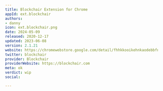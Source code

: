 ```yaml
---
title: Blockchair Extension for Chrome
appId: ext.blockchair
authors:
- danny
icon: ext.blockchair.png
date: 2024-05-09
released: 2020-12-17
updated: 2023-06-08
version: 2.1.21
website: https://chromewebstore.google.com/detail/fhhkkooikehnkaodebbfnkinedlllcfk
twitter: blockchair
provider: Blockchair
providerWebsite: https://blockchair.com
meta: ok
verdict: wip
social: 

---
```


